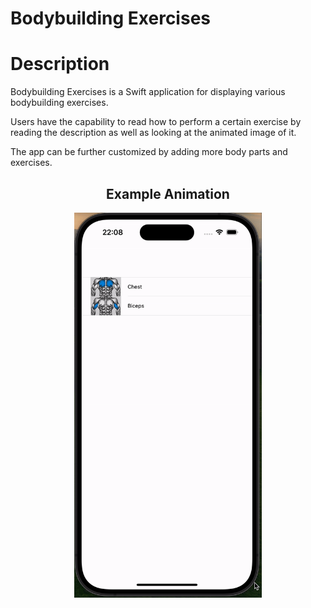 # Bodybuilding Exercises

<h1>Description</h1>

Bodybuilding Exercises is a Swift application for displaying various bodybuilding exercises.

Users have the capability to read how to perform a certain exercise by reading the description as well as looking at the animated image of it.

The app can be further customized by adding more body parts and exercises.


<h2 align="center">Example Animation</h2>

<p align="center">
<img src="https://github.com/efedoganay/bodybuilding-exercises/blob/master/Bodybuilding%20Exercises/Example_Gif/example.gif" width = "300" height="616">
</p>
